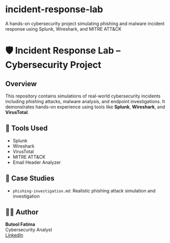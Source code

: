# incident-response-lab
A hands-on cybersecurity project simulating phishing and malware incident response using Splunk, Wireshark, and MITRE ATT&amp;CK
# 🛡️ Incident Response Lab – Cybersecurity Project

## Overview
This repository contains simulations of real-world cybersecurity incidents including phishing attacks, malware analysis, and endpoint investigations. It demonstrates hands-on experience using tools like **Splunk**, **Wireshark**, and **VirusTotal**.

## 🧰 Tools Used
- Splunk
- Wireshark
- VirusTotal
- MITRE ATT&CK
- Email Header Analyzer

## 📂 Case Studies
- `phishing-investigation.md`: Realistic phishing attack simulation and investigation

## 👩‍💻 Author
**Butool Fatima**  
Cybersecurity Analyst  
[LinkedIn](https://linkedin.com/in/butool-f-71413ba0)
